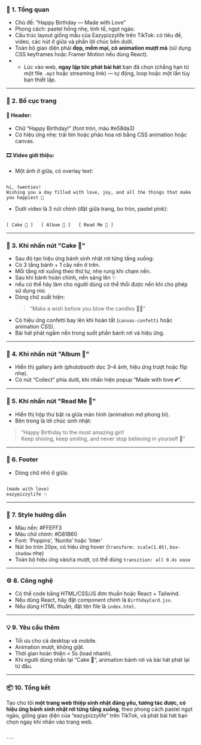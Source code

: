 

### 🌸 1. Tổng quan
- Chủ đề: “Happy Birthday — Made with Love”
- Phong cách: pastel hồng nhẹ, tinh tế, ngọt ngào.
- Cấu trúc layout giống mẫu của Eazypizzylife trên TikTok: có tiêu đề, video, các nút ở giữa và phần lời chúc bên dưới.
- Toàn bộ giao diện phải **đẹp, mềm mại, có animation mượt mà** (sử dụng CSS keyframes hoặc Framer Motion nếu dùng React).
- - Lúc vào web, **ngay lập tức phát bài hát** bạn đã chọn (chẳng hạn từ một file `.mp3` hoặc streaming link) — tự động, loop hoặc một lần tùy bạn thiết lập.
---

### 🎀 2. Bố cục trang

#### 🧁 Header:
- Chữ “Happy Birthday!” (font tròn, màu #e58da3)
- Có hiệu ứng nhẹ: trái tim hoặc pháo hoa rơi bằng CSS animation hoặc canvas.

#### 🎞 Video giới thiệu:
- Một ảnh ở giữa, có overlay text:
```

hi, twenties!
Wishing you a day filled with love, joy, and all the things that make you happiest 💖

```
- Dưới video là 3 nút chính (đặt giữa trang, bo tròn, pastel pink):
```

[ Cake 🎂 ]   [ Album 🪩 ]   [ Read Me 💌 ]

```

---

### 🎂 3. Khi nhấn nút **"Cake 🎂"**

- Sau đó tạo hiệu ứng bánh sinh nhật rơi từng tầng xuống:
- Có 3 tầng bánh + 1 cây nến ở trên.
- Mỗi tầng rơi xuống theo thứ tự, nhẹ rung khi chạm nền.
- Sau khi bánh hoàn chỉnh, nến sáng lên ✨
- nếu có thể hãy làm cho người dùng có thể thổi được nến khi cho phép sử dụng mic
- Dòng chữ xuất hiện:
  > “Make a wish before you blow the candles 🎂💖”
- Có hiệu ứng confetti bay lên khi hoàn tất (`canvas-confetti` hoặc animation CSS).
- Bài hát phát ngầm nền trong suốt phần bánh rơi và hiệu ứng.

---

### 🎡 4. Khi nhấn nút **"Album 🪩"**
- Hiển thị gallery ảnh (photobooth dọc 3–4 ảnh, hiệu ứng trượt hoặc flip nhẹ).
- Có nút “Collect” phía dưới, khi nhấn hiện popup “Made with love 💕”.

---

### 💌 5. Khi nhấn nút **"Read Me 💌"**
- Hiển thị hộp thư bật ra giữa màn hình (animation mở phong bì).
- Bên trong là lời chúc sinh nhật:
> “Happy Birthday to the most amazing girl!  
> Keep shining, keep smiling, and never stop believing in yourself 💖”

---

### 🌷 6. Footer
- Dòng chữ nhỏ ở giữa:
```

(made with love)
eazypizzylife ✨

```

---

### 🎨 7. Style hướng dẫn
- Màu nền: #FFEFF3  
- Màu chữ chính: #D81B60  
- Font: ‘Poppins’, ‘Nunito’ hoặc ‘Inter’
- Nút bo tròn 20px, có hiệu ứng hover (`transform: scale(1.05)`, `box-shadow` nhẹ)
- Toàn bộ hiệu ứng vào/ra mượt, có thể dùng `transition: all 0.4s ease`

---

### ⚙️ 8. Công nghệ
- Có thể code bằng HTML/CSS/JS đơn thuần hoặc React + Tailwind.
- Nếu dùng React, hãy đặt component chính là `BirthdayCard.jsx`.
- Nếu dùng HTML thuần, đặt tên file là `index.html`.

---

### 💡 9. Yêu cầu thêm
- Tối ưu cho cả desktop và mobile.
- Animation mượt, không giật.
- Thời gian hoàn thiện < 5s (load nhanh).
- Khi người dùng nhấn lại “Cake 🎂”, animation bánh rơi và bài hát phát lại từ đầu.

---

### 📦 10. Tổng kết
Tạo cho tôi **một trang web thiệp sinh nhật đáng yêu, tương tác được, có hiệu ứng bánh sinh nhật rơi từng tầng xuống**, theo phong cách pastel ngọt ngào, giống giao diện của “eazypizzylife” trên TikTok, và phát bài hát bạn chọn ngay khi nhấn vào trang web.
```

---

